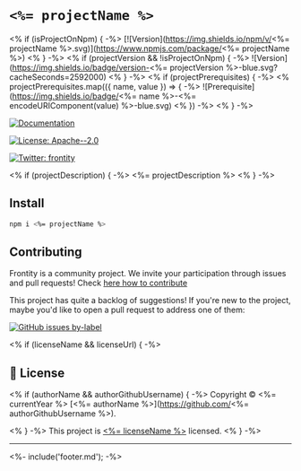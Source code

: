 # `<%= projectName %>`
<% if (isProjectOnNpm) { -%>
[![Version](https://img.shields.io/npm/v/<%= projectName %>.svg)](https://www.npmjs.com/package/<%= projectName %>)
<% } -%>
<% if (projectVersion && !isProjectOnNpm) { -%>
![Version](https://img.shields.io/badge/version-<%= projectVersion %>-blue.svg?cacheSeconds=2592000)
<% } -%>
<% if (projectPrerequisites) { -%>
<% projectPrerequisites.map(({ name, value }) => { -%>
![Prerequisite](https://img.shields.io/badge/<%= name %>-<%= encodeURIComponent(value) %>-blue.svg)
<% }) -%>
<% } -%>

[![Documentation](https://img.shields.io/badge/documentation-yes-brightgreen.svg)](https://docs.frontity.org/)

[![License: Apache--2.0](https://img.shields.io/badge/license-Apache%202-orange)](https://github.com/frontity/frontity/blob/master/LICENSE)

[![Twitter: frontity](https://img.shields.io/twitter/follow/frontity.svg?style=social)](https://twitter.com/frontity)

<% if (projectDescription) { -%>
<%= projectDescription %>
<% } -%>


## Install

```sh
npm i <%= projectName %>
```


## Contributing

Frontity is a community project. We invite your participation through issues and pull requests! Check [here how to contribute](https://docs.frontity.org/contributing/how-to-contribute)

This project has quite a backlog of suggestions! If you're new to the project, maybe you'd like to open a pull request to address one of them:

[![GitHub issues by-label](https://img.shields.io/github/issues/frontity/frontity/good%20first%20issue)](https://github.com/frontity/frontity/issues?q=is%3Aissue+is%3Aopen+label%3A%22good+first+issue%22)

<% if (licenseName && licenseUrl) { -%>

## 📝 License

<% if (authorName && authorGithubUsername) { -%>
Copyright © <%= currentYear %> [<%= authorName %>](https://github.com/<%= authorGithubUsername %>).

<% } -%>
This project is [<%= licenseName %>](<%= licenseUrl %>) licensed.
<% } -%>

***
<%- include('footer.md'); -%>
